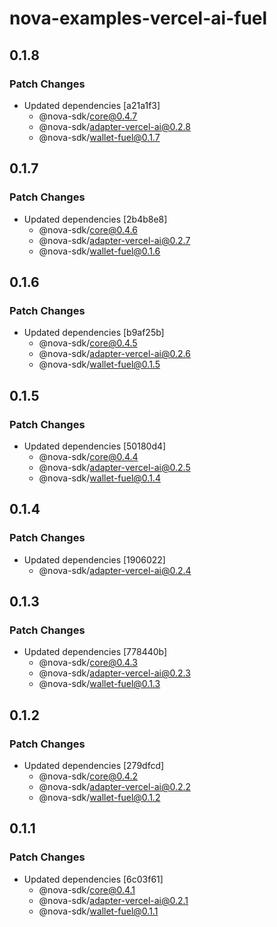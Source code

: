 # nova-examples-vercel-ai-fuel

## 0.1.8

### Patch Changes

- Updated dependencies [a21a1f3]
  - @nova-sdk/core@0.4.7
  - @nova-sdk/adapter-vercel-ai@0.2.8
  - @nova-sdk/wallet-fuel@0.1.7

## 0.1.7

### Patch Changes

- Updated dependencies [2b4b8e8]
  - @nova-sdk/core@0.4.6
  - @nova-sdk/adapter-vercel-ai@0.2.7
  - @nova-sdk/wallet-fuel@0.1.6

## 0.1.6

### Patch Changes

- Updated dependencies [b9af25b]
  - @nova-sdk/core@0.4.5
  - @nova-sdk/adapter-vercel-ai@0.2.6
  - @nova-sdk/wallet-fuel@0.1.5

## 0.1.5

### Patch Changes

- Updated dependencies [50180d4]
  - @nova-sdk/core@0.4.4
  - @nova-sdk/adapter-vercel-ai@0.2.5
  - @nova-sdk/wallet-fuel@0.1.4

## 0.1.4

### Patch Changes

- Updated dependencies [1906022]
  - @nova-sdk/adapter-vercel-ai@0.2.4

## 0.1.3

### Patch Changes

- Updated dependencies [778440b]
  - @nova-sdk/core@0.4.3
  - @nova-sdk/adapter-vercel-ai@0.2.3
  - @nova-sdk/wallet-fuel@0.1.3

## 0.1.2

### Patch Changes

- Updated dependencies [279dfcd]
  - @nova-sdk/core@0.4.2
  - @nova-sdk/adapter-vercel-ai@0.2.2
  - @nova-sdk/wallet-fuel@0.1.2

## 0.1.1

### Patch Changes

- Updated dependencies [6c03f61]
  - @nova-sdk/core@0.4.1
  - @nova-sdk/adapter-vercel-ai@0.2.1
  - @nova-sdk/wallet-fuel@0.1.1
